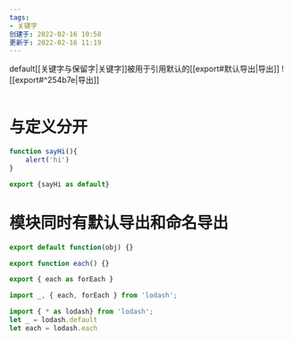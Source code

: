 ```yaml
---
tags:
- 关键字
创建于: 2022-02-16 10:58
更新于: 2022-02-16 11:19
---
```

default[[关键字与保留字|关键字]]被用于引用默认的[[export#默认导出|导出]]
![[export#^254b7e|导出]]
```js

```

# 与定义分开
```js
function sayHi(){
	alert('hi')
}

export {sayHi as default}
```


# 模块同时有默认导出和命名导出
```js
export default function(obj) {}

export function each() {}

export { each as forEach }
```

```javascript
import _, { each, forEach } from 'lodash';
```

```javascript
import { * as lodash} from 'lodash';
let _ = lodash.default
let each = lodash.each
```

